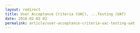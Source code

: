 ```yaml
---
layout: redirect
title: User Acceptance Criteria (UAC), ...Testing (UAT)
date: 2016-02-02 02
permalink: article/user-acceptance-criteria-uac-testing-uat
---
```

